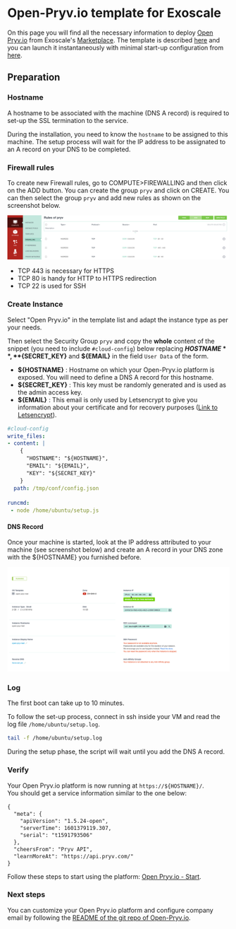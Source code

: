 # Open-Pryv.io template for Exoscale

On this page you will find all the necessary information to deploy [Open Pryv.io](https://github.com/pryv/open-pryv.io) from Exoscale's [Marketplace](https://www.exoscale.com/marketplace/).
The template is described [here](https://www.exoscale.com/marketplace/listing/open-pryv-io/) and you can launch it instantaneously with minimal start-up configuration from [here](https://portal.exoscale.com/compute/instances/add?template-name=Open%20Pryv&instance-type=Small&os-group=other&disk=20).


## Preparation

### Hostname

A hostname to be associated with the machine (DNS A record) is required to set-up the SSL termination to the service.

During the installation, you need to know the `hostname` to be assigned to this machine. The setup process will wait for the IP address to be assignated to an A record on your DNS to be completed.

### Firewall rules

To create new Firewall rules, go to COMPUTE>FIREWALLING and then click on the ADD button. You can create the group `pryv` and click on CREATE. You can then select the group `pryv` and add new rules as shown on the screenshot below.

![Firewall](./images/firewall.png)

- TCP 443 is necessary for HTTPS
- TCP 80 is handy for HTTP to HTTPS redirection
- TCP 22 is used for SSH

### Create Instance

Select "Open Pryv.io" in the template list and adapt the instance type as per your needs.

Then select the Security Group `pryv` and copy the **whole** content of the snippet (you need to include `#cloud-config`) below replacing **${HOSTNAME}**, **${SECRET_KEY}** and **${EMAIL}** in the field `User Data` of the form.  

- **${HOSTNAME}** : Hostname on which your Open-Pryv.io platform is exposed. You will need to define a DNS A record for this hostname.
- **${SECRET_KEY}** : This key must be randomly generated and is used as the admin access key.
- **${EMAIL}** : This email is only used by Letsencrypt to give you information about your certificate and for recovery purposes ([Link to Letsencrypt](https://letsencrypt.org/fr/privacy/#subscriber)).

```yaml 
#cloud-config
write_files:
- content: |
    {
      "HOSTNAME": "${HOSTNAME}",
      "EMAIL": "${EMAIL}",
      "KEY": "${SECRET_KEY}"
    }
  path: /tmp/conf/config.json

runcmd:
 - node /home/ubuntu/setup.js
```

#### DNS Record

Once your machine is started, look at the IP address attributed to your machine (see screenshot below) and create an A record in your DNS zone with the ${HOSTNAME} you furnished before.

![IP address](./images/ip.png)

### Log

The first boot can take up to 10 minutes.

To follow the set-up process, connect in ssh inside your VM and read the log file `/home/ubuntu/setup.log`.

```sh
tail -f /home/ubuntu/setup.log
```

During the setup phase, the script will wait until you add the DNS A record. 

### Verify

Your Open Pryv.io platform is now running at `https://${HOSTNAME}/`.  
You should get a service information similar to the one below:

```
{
  "meta": {
    "apiVersion": "1.5.24-open",
    "serverTime": 1601379119.307,
    "serial": "t1591793506"
  },
  "cheersFrom": "Pryv API",
  "learnMoreAt": "https://api.pryv.com/"
}
```

Follow these steps to start using the platform: [Open Pryv.io - Start](https://github.com/pryv/open-pryv.io#start).

### Next steps

You can customize your Open Pryv.io platform and configure company email by following the [README of the git repo of Open-Pryv.io](https://github.com/pryv/open-pryv.io/).

